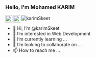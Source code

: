 ### Hello, I'm Mohamed KARIM 
<img src="https://komarev.com/ghpvc/?username=karimSkeet&color=blueviolet" alt="karimSkeet">

<a href="https://twitter.com/karimSkeet">
  <img align="left" alt="SpiderX's Twitter" width="22px" src="https://cdn.jsdelivr.net/npm/simple-icons@v3/icons/twitter.svg" />
</a>
<a href="https://linkedin.com/in/mrmohamedkarim/">
  <img align="left" alt="Ezzahiry's Linkdein" width="22px" src="https://cdn.jsdelivr.net/npm/simple-icons@v3/icons/linkedin.svg" />
</a>



- 👋 Hi, I’m @karimSkeet <br>
- 👀 I’m interested in Web Development <br>
- 🌱 I’m currently learning ... <br>
- 💞️ I’m looking to collaborate on ... <br>
- 📫 How to reach me ... <br>

<!---
karimSkeet/karimSkeet is a ✨ special ✨ repository because its `README.md` (this file) appears on your GitHub profile.
You can click the Preview link to take a look at your changes.
--->
